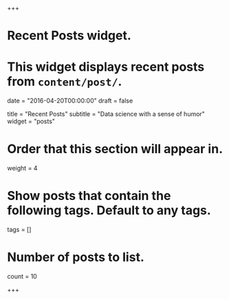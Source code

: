 +++
# Recent Posts widget.
# This widget displays recent posts from `content/post/`.

date = "2016-04-20T00:00:00"
draft = false

title = "Recent Posts"
subtitle = "Data science with a sense of humor"
widget = "posts"

# Order that this section will appear in.
weight = 4

# Show posts that contain the following tags. Default to any tags.
tags = []

# Number of posts to list.
count = 10

+++

